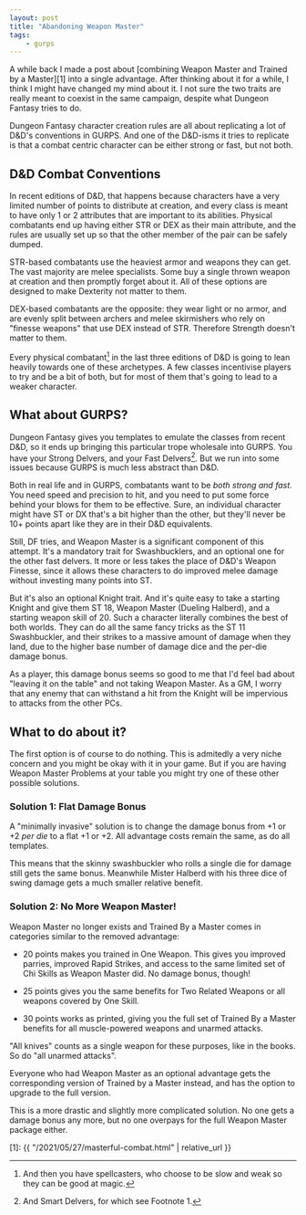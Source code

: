 ```yaml
---
layout: post
title: "Abandoning Weapon Master"
tags:
    - gurps
---
```


A while back I made a post about [combining Weapon Master and Trained by a
Master][1] into a single advantage. After thinking about it for a while, I think
I might have changed my mind about it. I not sure the two traits are really
meant to coexist in the same campaign, despite what Dungeon Fantasy tries to do.

Dungeon Fantasy character creation rules are all about replicating a lot of
D&D's conventions in GURPS. And one of the D&D-isms it tries to replicate is
that a combat centric character can be either strong or fast, but not both.

## D&D Combat Conventions

In recent editions of D&D, that happens because characters have a very limited
number of points to distribute at creation, and every class is meant to have
only 1 or 2 attributes that are important to its abilities. Physical combatants
end up having either STR or DEX as their main attribute, and the rules are
usually set up so that the other member of the pair can be safely dumped.

STR-based combatants use the heaviest armor and weapons they can get. The vast
majority are melee specialists. Some buy a single thrown weapon at creation and
then promptly forget about it. All of these options are designed to make
Dexterity not matter to them.

DEX-based combatants are the opposite: they wear light or no armor, and are
evenly split between archers and melee skirmishers who rely on "finesse weapons"
that use DEX instead of STR. Therefore Strength doesn't matter to them.

Every physical combatant[^1] in the last three editions of D&D is going to lean
heavily towards one of these archetypes. A few classes incentivise players to
try and be a bit of both, but for most of them that's going to lead to a weaker
character.

## What about GURPS?

Dungeon Fantasy gives you templates to emulate the classes from recent D&D, so
it ends up bringing this particular trope wholesale into GURPS. You have your
Strong Delvers, and your Fast Delvers[^2]. But we run into some issues because
GURPS is much less abstract than D&D.

Both in real life and in GURPS, combatants want to be _both strong and
fast_. You need speed and precision to hit, and you need to put some force
behind your blows for them to be effective. Sure, an individual character might
have ST or DX that's a bit higher than the other, but they'll never be 10+
points apart like they are in their D&D equivalents.

Still, DF tries, and Weapon Master is a significant component of this
attempt. It's a mandatory trait for Swashbucklers, and an optional one for the
other fast delvers. It more or less takes the place of D&D's Weapon Finesse,
since it allows these characters to do improved melee damage without investing
many points into ST.

But it's also an optional Knight trait. And it's quite easy to take a starting
Knight and give them ST 18, Weapon Master (Dueling Halberd), and a starting
weapon skill of 20. Such a character literally combines the best of both
worlds. They can do all the same fancy tricks as the ST 11 Swashbuckler, and
their strikes to a massive amount of damage when they land, due to the higher
base number of damage dice and the per-die damage bonus.

As a player, this damage bonus seems so good to me that I'd feel bad about
"leaving it on the table" and not taking Weapon Master. As a GM, I worry that
any enemy that can withstand a hit from the Knight will be impervious to attacks
from the other PCs.

## What to do about it?

The first option is of course to do nothing. This is admitedly a very niche
concern and you might be okay with it in your game. But if you are having Weapon
Master Problems at your table you might try one of these other possible
solutions.

### Solution 1: Flat Damage Bonus

A "minimally invasive" solution is to change the damage bonus from +1 or +2 _per
die_ to a flat +1 or +2. All advantage costs remain the same, as do all
templates.

This means that the skinny swashbuckler who rolls a single die for damage still
gets the same bonus. Meanwhile Mister Halberd with his three dice of swing
damage gets a much smaller relative benefit.

### Solution 2: No More Weapon Master!

Weapon Master no longer exists and Trained By a Master comes in categories
similar to the removed advantage:

- 20 points makes you trained in One Weapon. This gives you improved parries,
  improved Rapid Strikes, and access to the same limited set of Chi Skills as
  Weapon Master did. No damage bonus, though!

- 25 points gives you the same benefits for Two Related Weapons or all weapons
  covered by One Skill.

- 30 points works as printed, giving you the full set of Trained By a Master
  benefits for all muscle-powered weapons and unarmed attacks.

"All knives" counts as a single weapon for these purposes, like in the books. So
do "all unarmed attacks".

Everyone who had Weapon Master as an optional advantage gets the corresponding
version of Trained by a Master instead, and has the option to upgrade to the
full version.

This is a more drastic and slightly more complicated solution. No one gets a
damage bonus any more, but no one overpays for the full Weapon Master package
either.

[^1]: And then you have spellcasters, who choose to be slow and weak so they can
    be good at magic.

[^2]: And Smart Delvers, for which see Footnote 1.

[1]: {{ "/2021/05/27/masterful-combat.html" | relative_url }}
